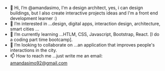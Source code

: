- 👋 Hi, I’m @amandasimo, I'm a design architect, yes, i can design buildings, but I also create interactive projects ideas and I'm a front end development learner :)
- 👀 I’m interested in ...design, digital apps, interaction design, architecture, smart cities ...
- 🌱 I’m currently learning ...HTLM, CSS, Javascript, Bootstrap, React. [I do a coding part time bootcamp].
- 💞️ I’m looking to collaborate on ...an application that improves people's interactions in the city.
- 📫 How to reach me ...just write me an email: amandasimo92@gmail.com

<!---
amandasimo/amandasimo is a ✨ special ✨ repository because its `README.md` (this file) appears on your GitHub profile.
You can click the Preview link to take a look at your changes.
--->
